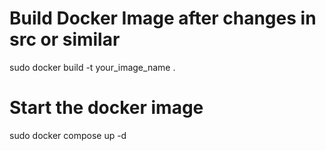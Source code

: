 # Build Docker Image after changes in src or similar
sudo docker build -t your_image_name .

# Start the docker image
sudo docker compose up -d